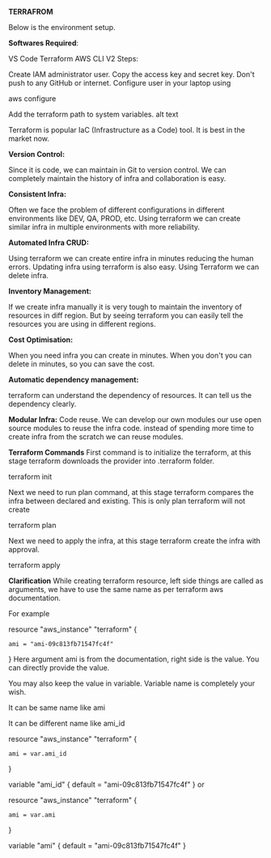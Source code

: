 **TERRAFROM**

Below is the environment setup.

**Softwares Required**:

VS Code
Terraform
AWS CLI V2
Steps:

Create IAM administrator user. Copy the access key and secret key. Don't push to any GitHub or internet.
Configure user in your laptop using

aws configure

Add the terraform path to system variables.
alt text

Terraform is popular IaC (Infrastructure as a Code) tool. It is best in the market now.

**Version Control:**

Since it is code, we can maintain in Git to version control. We can completely maintain the history of infra and collaboration is easy.

**Consistent Infra:**

Often we face the problem of different configurations in different environments like DEV, QA, PROD, etc. Using terraform we can create similar infra in multiple environments with more reliability.

**Automated Infra CRUD:**

Using terraform we can create entire infra in minutes reducing the human errors. Updating infra using terraform is also easy. Using Terraform we can delete infra.

**Inventory Management:**

If we create infra manually it is very tough to maintain the inventory of resources in diff region. But by seeing terraform you can easily tell the resources you are using in different regions.

**Cost Optimisation:**

When you need infra you can create in minutes. When you don't you can delete in minutes, so you can save the cost.

**Automatic dependency management:**

terraform can understand the dependency of resources. It can tell us the dependency clearly.

**Modular Infra:**
Code reuse. We can develop our own modules our use open source modules to reuse the infra code. instead of spending more time to create infra from the scratch we can reuse modules.

**Terraform Commands**
First command is to initialize the terraform, at this stage terraform downloads the provider into .terraform folder.

terraform init

Next we need to run plan command, at this stage terraform compares the infra between declared and existing. This is only plan terraform will not create

terraform plan

Next we need to apply the infra, at this stage terraform create the infra with approval.

terraform apply

**Clarification**
While creating terraform resource, left side things are called as arguments, we have to use the same name as per terraform aws documentation.

For example

resource "aws_instance" "terraform" {

    ami = "ami-09c813fb71547fc4f"
}
Here argument ami is from the documentation, right side is the value. You can directly provide the value.

You may also keep the value in variable. Variable name is completely your wish.

It can be same name like ami

It can be different name like ami_id

resource "aws_instance" "terraform" {

    ami = var.ami_id
}

variable "ami_id" {
    default = "ami-09c813fb71547fc4f"
}
or

resource "aws_instance" "terraform" {

    ami = var.ami
}

variable "ami" {
    default = "ami-09c813fb71547fc4f"
}
